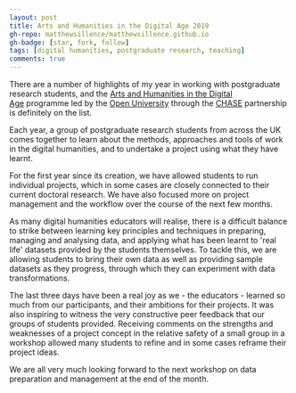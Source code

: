 ```yaml
---
layout: post
title: Arts and Humanities in the Digital Age 2019
gh-repo: matthewsillence/matthewsillence.github.io
gh-badge: [star, fork, follow]
tags: [digital humanities, postgraduate research, teaching]
comments: true
---
```

There are a number of highlights of my year in working with postgraduate research students, and the [Arts and Humanities in the Digital Age](https://chasedigitalage.wordpress.com/) programme led by the [Open University](http://www.open.ac.uk/arts/research/digital-humanities/#) through the [CHASE](https://www.chase.ac.uk/) partnership is definitely on the list.  
  
Each year, a group of postgraduate research students from across the UK comes together to learn about the methods, approaches and tools of work in the digital humanities, and to undertake a project using what they have learnt.  
  
For the first year since its creation, we have allowed students to run individual projects, which in some cases are closely connected to their current doctoral research. We have also focused more on project management and the workflow over the course of the next few months.  
  
As many digital humanities educators will realise, there is a difficult balance to strike between learning key principles and techniques in preparing, managing and analysing data, and applying what has been learnt to 'real life' datasets provided by the students themselves. To tackle this, we are allowing students to bring their own data as well as providing sample datasets as they progress, through which they can experiment with data transformations.  
  
The last three days have been a real joy as we - the educators - learned so much from our participants, and their ambitions for their projects. It was also inspiring to witness the very constructive peer feedback that our groups of students provided. Receiving comments on the strengths and weaknesses of a project concept in the relative safety of a small group in a workshop allowed many students to refine and in some cases reframe their project ideas.  
  
We are all very much looking forward to the next workshop on data preparation and management at the end of the month.
